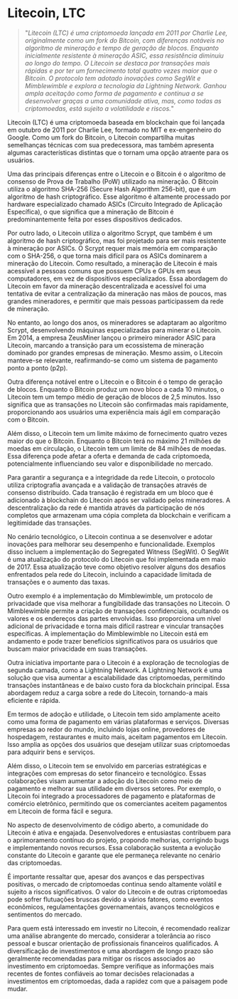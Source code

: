 # Litecoin, LTC

>"*Litecoin (LTC) é uma criptomoeda lançada em 2011 por Charlie Lee, originalmente como um fork do Bitcoin, com diferenças notáveis no algoritmo de mineração e tempo de geração de blocos. Enquanto inicialmente resistente à mineração ASIC, essa resistência diminuiu ao longo do tempo. O Litecoin se destaca por transações mais rápidas e por ter um fornecimento total quatro vezes maior que o Bitcoin. O protocolo tem adotado inovações como SegWit e Mimblewimble e explora a tecnologia da Lightning Network. Ganhou ampla aceitação como forma de pagamento e continua a se desenvolver graças a uma comunidade ativa, mas, como todas as criptomoedas, está sujeito a volatilidade e riscos.*"

Litecoin (LTC) é uma criptomoeda baseada em blockchain que foi lançada em outubro de 2011 por Charlie Lee, formado no MIT e ex-engenheiro do Google. Como um fork do Bitcoin, o Litecoin compartilha muitas semelhanças técnicas com sua predecessora, mas também apresenta algumas características distintas que o tornam uma opção atraente para os usuários.

Uma das principais diferenças entre o Litecoin e o Bitcoin é o algoritmo de consenso de Prova de Trabalho (PoW) utilizado na mineração. O Bitcoin utiliza o algoritmo SHA-256 (Secure Hash Algorithm 256-bit), que é um algoritmo de hash criptográfico. Esse algoritmo é altamente processado por hardware especializado chamado ASICs (Circuito Integrado de Aplicação Específica), o que significa que a mineração de Bitcoin é predominantemente feita por esses dispositivos dedicados.

Por outro lado, o Litecoin utiliza o algoritmo Scrypt, que também é um algoritmo de hash criptográfico, mas foi projetado para ser mais resistente à mineração por ASICs. O Scrypt requer mais memória em comparação com o SHA-256, o que torna mais difícil para os ASICs dominarem a mineração do Litecoin. Como resultado, a mineração de Litecoin é mais acessível a pessoas comuns que possuem CPUs e GPUs em seus computadores, em vez de dispositivos especializados. Essa abordagem do Litecoin em favor da mineração descentralizada e acessível foi uma tentativa de evitar a centralização da mineração nas mãos de poucos, mas grandes mineradores, e permitir que mais pessoas participassem da rede de mineração.

No entanto, ao longo dos anos, os mineradores se adaptaram ao algoritmo Scrypt, desenvolvendo máquinas especializadas para minerar o Litecoin. Em 2014, a empresa ZeusMiner lançou o primeiro minerador ASIC para Litecoin, marcando a transição para um ecossistema de mineração dominado por grandes empresas de mineração. Mesmo assim, o Litecoin manteve-se relevante, reafirmando-se como um sistema de pagamento ponto a ponto (p2p).

Outra diferença notável entre o Litecoin e o Bitcoin é o tempo de geração de blocos. Enquanto o Bitcoin produz um novo bloco a cada 10 minutos, o Litecoin tem um tempo médio de geração de blocos de 2,5 minutos. Isso significa que as transações no Litecoin são confirmadas mais rapidamente, proporcionando aos usuários uma experiência mais ágil em comparação com o Bitcoin.

Além disso, o Litecoin tem um limite máximo de fornecimento quatro vezes maior do que o Bitcoin. Enquanto o Bitcoin terá no máximo 21 milhões de moedas em circulação, o Litecoin tem um limite de 84 milhões de moedas. Essa diferença pode afetar a oferta e demanda de cada criptomoeda, potencialmente influenciando seu valor e disponibilidade no mercado.

Para garantir a segurança e a integridade da rede Litecoin, o protocolo utiliza criptografia avançada e a validação de transações através de consenso distribuído. Cada transação é registrada em um bloco que é adicionado à blockchain do Litecoin após ser validado pelos mineradores. A descentralização da rede é mantida através da participação de nós completos que armazenam uma cópia completa da blockchain e verificam a legitimidade das transações.

No cenário tecnológico, o Litecoin continua a se desenvolver e adotar inovações para melhorar seu desempenho e funcionalidade. Exemplos disso incluem a implementação do Segregated Witness (SegWit). O SegWit é uma atualização do protocolo do Litecoin que foi implementada em maio de 2017. Essa atualização teve como objetivo resolver alguns dos desafios enfrentados pela rede do Litecoin, incluindo a capacidade limitada de transações e o aumento das taxas.

Outro exemplo é a implementação do Mimblewimble, um protocolo de privacidade que visa melhorar a fungibilidade das transações no Litecoin. O Mimblewimble permite a criação de transações confidenciais, ocultando os valores e os endereços das partes envolvidas. Isso proporciona um nível adicional de privacidade e torna mais difícil rastrear e vincular transações específicas. A implementação do Mimblewimble no Litecoin está em andamento e pode trazer benefícios significativos para os usuários que buscam maior privacidade em suas transações.

Outra iniciativa importante para o Litecoin é a exploração de tecnologias de segunda camada, como a Lightning Network. A Lightning Network é uma solução que visa aumentar a escalabilidade das criptomoedas, permitindo transações instantâneas e de baixo custo fora da blockchain principal. Essa abordagem reduz a carga sobre a rede do Litecoin, tornando-a mais eficiente e rápida.

Em termos de adoção e utilidade, o Litecoin tem sido amplamente aceito como uma forma de pagamento em várias plataformas e serviços. Diversas empresas ao redor do mundo, incluindo lojas online, provedores de hospedagem, restaurantes e muito mais, aceitam pagamentos em Litecoin. Isso amplia as opções dos usuários que desejam utilizar suas criptomoedas para adquirir bens e serviços.

Além disso, o Litecoin tem se envolvido em parcerias estratégicas e integrações com empresas do setor financeiro e tecnológico. Essas colaborações visam aumentar a adoção do Litecoin como meio de pagamento e melhorar sua utilidade em diversos setores. Por exemplo, o Litecoin foi integrado a processadores de pagamento e plataformas de comércio eletrônico, permitindo que os comerciantes aceitem pagamentos em Litecoin de forma fácil e segura.

No aspecto de desenvolvimento de código aberto, a comunidade do Litecoin é ativa e engajada. Desenvolvedores e entusiastas contribuem para o aprimoramento contínuo do projeto, propondo melhorias, corrigindo bugs e implementando novos recursos. Essa colaboração sustenta a evolução constante do Litecoin e garante que ele permaneça relevante no cenário das criptomoedas.

É importante ressaltar que, apesar dos avanços e das perspectivas positivas, o mercado de criptomoedas continua sendo altamente volátil e sujeito a riscos significativos. O valor do Litecoin e de outras criptomoedas pode sofrer flutuações bruscas devido a vários fatores, como eventos econômicos, regulamentações governamentais, avanços tecnológicos e sentimentos do mercado.

Para quem está interessado em investir no Litecoin, é recomendado realizar uma análise abrangente do mercado, considerar a tolerância ao risco pessoal e buscar orientação de profissionais financeiros qualificados. A diversificação de investimentos e uma abordagem de longo prazo são geralmente recomendadas para mitigar os riscos associados ao investimento em criptomoedas. Sempre verifique as informações mais recentes de fontes confiáveis ao tomar decisões relacionadas a investimentos em criptomoedas, dada a rapidez com que a paisagem pode mudar.